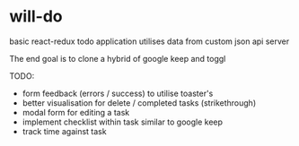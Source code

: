 # will-do

basic react-redux todo application
utilises data from custom json api server

The end goal is to clone a hybrid of google keep and toggl

TODO:

-   form feedback (errors / success) to utilise toaster's
-   better visualisation for delete / completed tasks (strikethrough)
-   modal form for editing a task
-   implement checklist within task similar to google keep
-   track time against task
